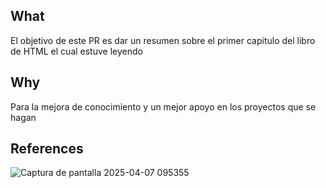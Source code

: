 ## What
El objetivo de este PR es dar un resumen sobre el primer capitulo del libro de HTML el cual estuve leyendo

## Why
Para la mejora de conocimiento y un mejor apoyo en los proyectos que se hagan

## References
![Captura de pantalla 2025-04-07 095355](https://github.com/user-attachments/assets/f0c8a79a-f334-44d7-9d12-445f059e144c)

 